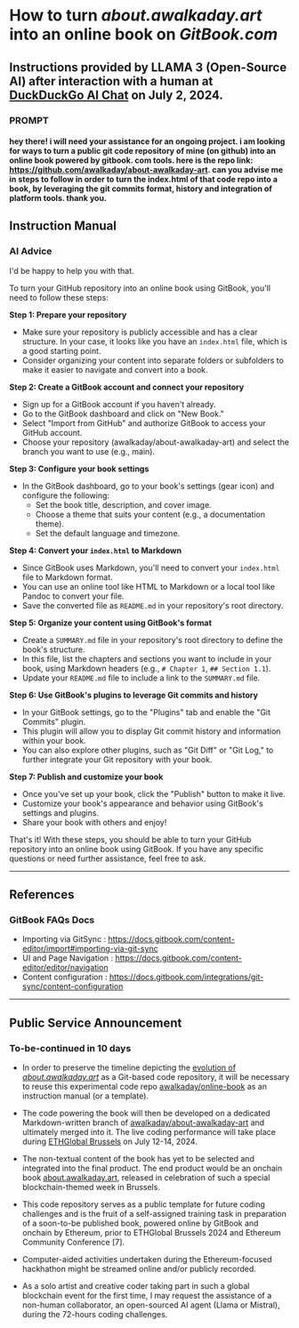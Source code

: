 # How to turn *about.awalkaday.art* into an online book on *GitBook.com*    
## Instructions provided by LLAMA 3 (Open-Source AI) after interaction with a human at [DuckDuckGo AI Chat](https://duckduckgo.com/?q=DuckDuckGo&ia=chat) on July 2, 2024. 

### PROMPT 
#### hey there! i will need your assistance for an ongoing project. i am looking for ways to turn a public git code repository of mine (on github) into an online book powered by gitbook. com tools. here is the repo link: https://github.com/awalkaday/about-awalkaday-art. can you advise me in steps to follow in order to turn the index.html of that code repo into a book, by leveraging the git commits format, history and integration of platform tools. thank you. 

## Instruction Manual
### AI Advice   

I'd be happy to help you with that.

To turn your GitHub repository into an online book using GitBook, you'll need to follow these steps:

**Step 1: Prepare your repository**

* Make sure your repository is publicly accessible and has a clear structure. In your case, it looks like you have an `index.html` file, which is a good starting point.
* Consider organizing your content into separate folders or subfolders to make it easier to navigate and convert into a book.

**Step 2: Create a GitBook account and connect your repository**

* Sign up for a GitBook account if you haven't already.
* Go to the GitBook dashboard and click on "New Book."
* Select "Import from GitHub" and authorize GitBook to access your GitHub account.
* Choose your repository (awalkaday/about-awalkaday-art) and select the branch you want to use (e.g., main).

**Step 3: Configure your book settings**

* In the GitBook dashboard, go to your book's settings (gear icon) and configure the following:
	+ Set the book title, description, and cover image.
	+ Choose a theme that suits your content (e.g., a documentation theme).
	+ Set the default language and timezone.

**Step 4: Convert your `index.html` to Markdown**

* Since GitBook uses Markdown, you'll need to convert your `index.html` file to Markdown format.
* You can use an online tool like HTML to Markdown or a local tool like Pandoc to convert your file.
* Save the converted file as `README.md` in your repository's root directory.

**Step 5: Organize your content using GitBook's format**

* Create a `SUMMARY.md` file in your repository's root directory to define the book's structure.
* In this file, list the chapters and sections you want to include in your book, using Markdown headers (e.g., `# Chapter 1`, `## Section 1.1`).
* Update your `README.md` file to include a link to the `SUMMARY.md` file.

**Step 6: Use GitBook's plugins to leverage Git commits and history**

* In your GitBook settings, go to the "Plugins" tab and enable the "Git Commits" plugin.
* This plugin will allow you to display Git commit history and information within your book.
* You can also explore other plugins, such as "Git Diff" or "Git Log," to further integrate your Git repository with your book.

**Step 7: Publish and customize your book**

* Once you've set up your book, click the "Publish" button to make it live.
* Customize your book's appearance and behavior using GitBook's settings and plugins.
* Share your book with others and enjoy!

That's it! With these steps, you should be able to turn your GitHub repository into an online book using GitBook. If you have any specific questions or need further assistance, feel free to ask.

_ _ _ 

## References 
### GitBook FAQs Docs  
- Importing via GitSync : https://docs.gitbook.com/content-editor/import#importing-via-git-sync
- UI and Page Navigation : https://docs.gitbook.com/content-editor/editor/navigation
- Content configuration : https://docs.gitbook.com/integrations/git-sync/content-configuration  

_ _ _  

## Public Service Announcement 
### To-be-continued in 10 days

- In order to preserve the timeline depicting the [evolution of *about.awalkaday.art*](https://github.com/awalkaday/about-awalkaday-art/graphs/code-frequency) as a Git-based code repository, 
it will be necessary to reuse this experimental code repo [awalkaday/online-book](https://github.com/awalkaday/online-book) as an instruction manual (or a template). 

- The code powering the book will then be developed on a dedicated Markdown-written branch of [awalkaday/about-awalkaday-art](https://github.com/awalkaday/about-awalkaday-art) and ultimately merged into it. 
The live coding performance will take place during [ETHGlobal Brussels](https://ethglobal.com/events/brussels) on July 12-14, 2024. 

- The non-textual content of the book has yet to be selected and integrated into the final product. The end product would be an onchain book [about.awalkaday.art](https://app.ens.domains/about.awalkaday.art), released in celebration of such a special blockchain-themed week in Brussels. 

- This code repository serves as a public template for future coding challenges and is the fruit of a self-assigned training task in preparation of a soon-to-be published book, powered online by GitBook and onchain by Ethereum, prior to ETHGlobal Brussels 2024 and Ethereum Community Conference [7]. 


- Computer-aided activities undertaken during the Ethereum-focused hackhathon might be streamed online and/or publicly recorded. 

- As a solo artist and creative coder taking part in such a global blockchain event for the first time, I may request the assistance of a non-human collaborator, 
an open-sourced AI agent (Llama or Mistral), during the 72-hours coding challenges. 
